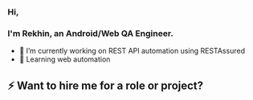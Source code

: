 ### Hi, 
### I'm Rekhin, an Android/Web QA Engineer.

- 🔭 I’m currently working on REST API automation using RESTAssured
- 🌱 Learning web automation

## ⚡ Want to hire me for a role or project?


<!--
**rekhinnvs/rekhinnvs** is a ✨ _special_ ✨ repository because its `README.md` (this file) appears on your GitHub profile.

Here are some ideas to get you started:

- 🔭 I’m currently working on ...
- 🌱 I’m currently learning ...
- 👯 I’m looking to collaborate on ...
- 🤔 I’m looking for help with ...
- 💬 Ask me about ...
- 📫 How to reach me: ...
- 😄 Pronouns: ...
- ⚡ Fun fact: ...
-->
